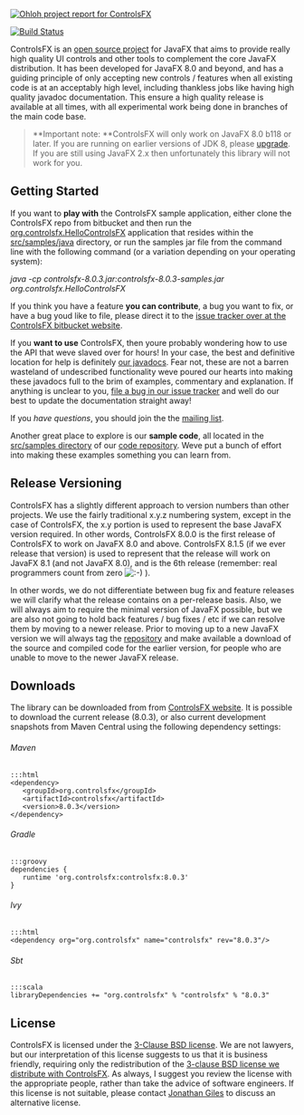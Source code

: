 [
![Ohloh project report for ControlsFX](https://www.ohloh.net/p/controlsfx/widgets/project_thin_badge.gif)
](http://www.ohloh.net/p/controlsfx?ref=sample)

[![Build Status](https://drone.io/bitbucket.org/controlsfx/controlsfx/status.png)](https://drone.io/bitbucket.org/controlsfx/controlsfx/latest)

ControlsFX is an [open source project][1] for JavaFX that aims to provide really high quality UI controls and other tools to complement the core JavaFX distribution. It has been developed for JavaFX 8.0 and beyond, and has a guiding principle of only accepting new controls / features when all existing code is at an acceptably high level, including thankless jobs like having high quality javadoc documentation. This ensure a high quality release is available at all times, with all experimental work being done in branches of the main code base.


> **Important note: **ControlsFX will only work on JavaFX 8.0 b118 or later. If you are running on earlier versions of JDK 8, please [upgrade][8]. If you are still using JavaFX 2.x then unfortunately this library will not work for you.

## Getting Started

If you want to **play with** the ControlsFX sample application, either clone the ControlsFX repo from bitbucket and then run the [org.controlsfx.HelloControlsFX][10] application that resides within the [src/samples/java][11] directory, or run the samples jar file from the command line with the following command (or a variation depending on your operating system):

*java -cp controlsfx-8.0.3.jar:controlsfx-8.0.3-samples.jar org.controlsfx.HelloControlsFX*


If you think you have a feature **you can contribute**, a bug you want to fix, or have a bug youd like to file, please direct it to the [issue tracker over at the ControlsFX bitbucket website][12].

If you **want to use** ControlsFX, then youre probably wondering how to use the API that weve slaved over for hours! In your case, the best and definitive location for help is definitely [our javadocs][13]. Fear not, these are not a barren wasteland of undescribed functionality weve poured our hearts into making these javadocs full to the brim of examples, commentary and explanation. If anything is unclear to you, [file a bug in our issue tracker][12] and well do our best to update the documentation straight away!

If you *have questions*, you should join the the [mailing list][22].

Another great place to explore is our **sample code**, all located in the [src/samples directory][14] of our [code repository][15]. Weve put a bunch of effort into making these examples something you can learn from.

## Release Versioning

ControlsFX has a slightly different approach to version numbers than other projects. We use the fairly traditional x.y.z numbering system, except in the case of ControlsFX, the x.y portion is used to represent the base JavaFX version required. In other words, ControlsFX 8.0.0 is the first release of ControlsFX to work on JavaFX 8.0 and above. ControlsFX 8.1.5 (if we ever release that version) is used to represent that the release will work on JavaFX 8.1 (and not JavaFX 8.0), and is the 6th release (remember: real programmers count from zero ![:-\)][16] ).

In other words, we do not differentiate between bug fix and feature releases we will clarify what the release contains on a per-release basis. Also, we will always aim to require the minimal version of JavaFX possible, but we are also not going to hold back features / bug fixes / etc if we can resolve them by moving to a newer release. Prior to moving up to a new JavaFX version we will always tag the [repository][17] and make available a download of the source and compiled code for the earlier version, for people who are unable to move to the newer JavaFX release.

## Downloads 

The library can be downloaded from from [ControlsFX website][21]. 
It is possible to download the current release (8.0.3), or also current development snapshots from Maven Central using the following dependency settings:

###### Maven
    :::html
    <dependency>
       <groupId>org.controlsfx</groupId>
       <artifactId>controlsfx</artifactId>
       <version>8.0.3</version>
    </dependency>

###### Gradle
    :::groovy
    dependencies {
       runtime 'org.controlsfx:controlsfx:8.0.3'
    }
    
###### Ivy
    :::html 
    <dependency org="org.controlsfx" name="controlsfx" rev="8.0.3"/>
    
###### Sbt
    :::scala 
    libraryDependencies += "org.controlsfx" % "controlsfx" % "8.0.3"   

## License

ControlsFX is licensed under the [3-Clause BSD license][18]. We are not lawyers, but our interpretation of this license suggests to us that it is business friendly, requiring only the redistribution of the [3-clause BSD license we distribute with ControlsFX][19]. As always, I suggest you review the license with the appropriate people, rather than take the advice of software engineers. If this license is not suitable, please contact [Jonathan Giles][20] to discuss an alternative license.


   [1]: http://controlsfx.org
   [8]: http://jdk8.java.net/download.html
   [10]: http://code.controlsfx.org/src/ba2f89a26ff4b87ae04f80135c47d204d82efdee/src/samples/java/org/controlsfx/HelloControlsFX.java?at=default
   [11]: http://code.controlsfx.org/src/ba2f89a26ff4/src/samples/java?at=default
   [12]: http://issues.controlsfx.org
   [13]: http://docs.controlsfx.org
   [14]: http://code.controlsfx.org/src/ba2f89a26ff4b87ae04f80135c47d204d82efdee/src/samples/java/org/controlsfx?at=default
   [15]: http://code.controlsfx.org/src/ba2f89a26ff4?at=default
   [16]: http://cache.fxexperience.com/wp-includes/images/smilies/icon_smile.gif
   [17]: http://code.controlsfx.org
   [18]: http://opensource.org/licenses/BSD-3-Clause
   [19]: http://code.controlsfx.org/src/e01d9073145a352db1562baf6ea7297d5c37d6a1/license.txt?at=default
   [20]: mailto:jonathan%40jonathangiles.net
   [21]: http://www.controlsfx.org
   [22]: http://groups.controlsfx.org
